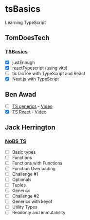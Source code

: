 # tsBasics

Learning TypeScript

## TomDoesTech

### [TSBasics](https://www.youtube.com/playlist?list=PL0iFifR5umcnAbG8YDTkHrTv7aSNX3sOT)

- [x] justEnough
- [x] reactTypescript (using vite)
- [ ] ticTacToe with TypeScript and React
- [x] Next.js with TypeScript

## Ben Awad

- [ ] [TS generics](./generics/) - [Video](https://youtu.be/nViEqpgwxHE)
- [x] [TS React](./tsExample/) - [Video](https://www.youtube.com/watch?v=Z5iWr6Srsj8)

## Jack Herrington

### [NoBS TS](https://www.youtube.com/playlist?list=PLNqp92_EXZBJYFrpEzdO2EapvU0GOJ09n)

- [ ] Basic types
- [ ] Functions
- [ ] Functions with Functions
- [ ] Function Overloading
- [ ] Challenge #1
- [ ] Optionals
- [ ] Tuples
- [ ] Generics
- [ ] Challenge #2
- [ ] Generics with keyof
- [ ] Utility Types
- [ ] Readonly and immutability
